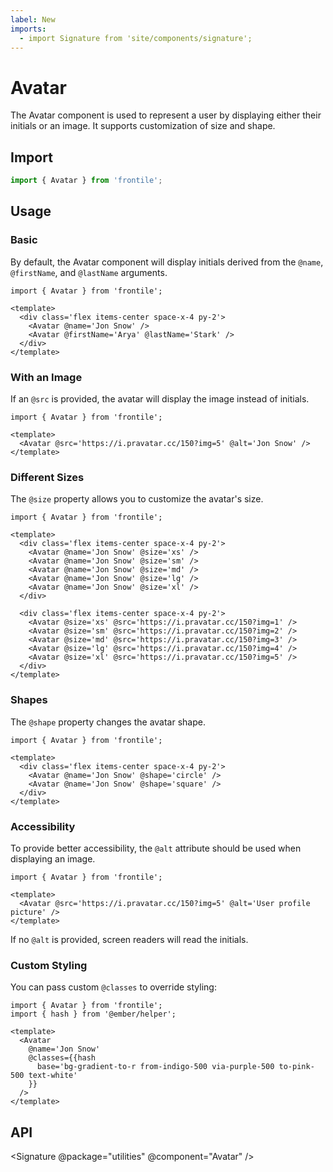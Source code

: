 ```yaml
---
label: New
imports:
  - import Signature from 'site/components/signature';
---
```


# Avatar

The Avatar component is used to represent a user by displaying either their initials or an image. It supports customization of size and shape.

## Import

```js
import { Avatar } from 'frontile';
```

## Usage

### Basic

By default, the Avatar component will display initials derived from the `@name`, `@firstName`, and `@lastName` arguments.

```gts preview
import { Avatar } from 'frontile';

<template>
  <div class='flex items-center space-x-4 py-2'>
    <Avatar @name='Jon Snow' />
    <Avatar @firstName='Arya' @lastName='Stark' />
  </div>
</template>
```

### With an Image

If an `@src` is provided, the avatar will display the image instead of initials.

```gts preview
import { Avatar } from 'frontile';

<template>
  <Avatar @src='https://i.pravatar.cc/150?img=5' @alt='Jon Snow' />
</template>
```

### Different Sizes

The `@size` property allows you to customize the avatar's size.

```gts preview
import { Avatar } from 'frontile';

<template>
  <div class='flex items-center space-x-4 py-2'>
    <Avatar @name='Jon Snow' @size='xs' />
    <Avatar @name='Jon Snow' @size='sm' />
    <Avatar @name='Jon Snow' @size='md' />
    <Avatar @name='Jon Snow' @size='lg' />
    <Avatar @name='Jon Snow' @size='xl' />
  </div>

  <div class='flex items-center space-x-4 py-2'>
    <Avatar @size='xs' @src='https://i.pravatar.cc/150?img=1' />
    <Avatar @size='sm' @src='https://i.pravatar.cc/150?img=2' />
    <Avatar @size='md' @src='https://i.pravatar.cc/150?img=3' />
    <Avatar @size='lg' @src='https://i.pravatar.cc/150?img=4' />
    <Avatar @size='xl' @src='https://i.pravatar.cc/150?img=5' />
  </div>
</template>
```

### Shapes

The `@shape` property changes the avatar shape.

```gts preview
import { Avatar } from 'frontile';

<template>
  <div class='flex items-center space-x-4 py-2'>
    <Avatar @name='Jon Snow' @shape='circle' />
    <Avatar @name='Jon Snow' @shape='square' />
  </div>
</template>
```

### Accessibility

To provide better accessibility, the `@alt` attribute should be used when displaying an image.

```gts preview
import { Avatar } from 'frontile';

<template>
  <Avatar @src='https://i.pravatar.cc/150?img=5' @alt='User profile picture' />
</template>
```

If no `@alt` is provided, screen readers will read the initials.

### Custom Styling

You can pass custom `@classes` to override styling:

```gts preview
import { Avatar } from 'frontile';
import { hash } from '@ember/helper';

<template>
  <Avatar
    @name='Jon Snow'
    @classes={{hash
      base='bg-gradient-to-r from-indigo-500 via-purple-500 to-pink-500 text-white'
    }}
  />
</template>
```

## API

<Signature @package="utilities" @component="Avatar" />
